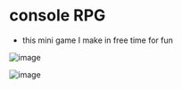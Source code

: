 # console RPG
* this mini game I make in free time for fun

![image](https://github.com/mike-mp3/consoleRPG/assets/73157813/06d9a3f8-60d9-465b-8da7-eb1f1a66d2f7)

![image](https://github.com/mike-mp3/consoleRPG/assets/73157813/36d76744-f6f6-48f5-9a0f-8c3c4bb61fde)
